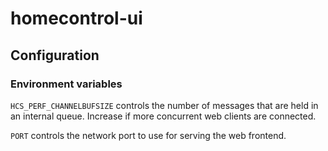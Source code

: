 # homecontrol-ui

## Configuration

### Environment variables

`HCS_PERF_CHANNELBUFSIZE` controls the number of messages that are held in an internal queue. Increase if more
concurrent web clients are connected.

`PORT` controls the network port to use for serving the web frontend.
